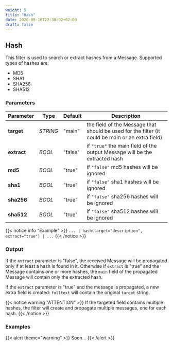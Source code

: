 ```yaml
---
weight: 5
title: "Hash"
date: 2020-09-16T22:38:02+02:00
draft: false
---
```


## Hash

This filter is used to search or extract hashes from a Message.
Supported types of hashes are:
 * MD5
 * SHA1
 * SHA256
 * SHA512

### Parameters

 | Parameter | Type | Default | Description 
 | --- | --- | --- | --- |
 | **target** | _STRING_ | "main" | the field of the Message that should be used for the filter (it could be main or an extra field) |
 | **extract** | _BOOL_ | "false" | if `"true"` the main field of the output Message will be the extracted hash |
 | **md5** | _BOOL_ | "true" | if `"false"` md5 hashes will be ignored |
 | **sha1** | _BOOL_ | "true" | if `"false"` sha1 hashes will be ignored |
 | **sha256** | _BOOL_ | "true" | if `"false"` sha256 hashes will be ignored |
 | **sha512** | _BOOL_ | "true" | if `"false"` sha512 hashes will be ignored |

 
{{< notice info "Example" >}} 
`... | hash(target="description", extract="true") | ...`
{{< /notice >}}

### Output

If the `extract` parameter is "false", the received Message will be propagated only if at least a hash is found in it. 
Otherwise if `extract` is "true" and the Message contains one or more hashes, the `main` field of the propagated Message will contain only the extracted hash.

If the `extract` parameter is "true" and the message is propagated, a new extra field is created: `fulltext` will contain the original `target` string.

{{< notice warning "ATTENTION" >}} 
If the targeted field contains multiple hashes, the filter will create and propagate multiple messages, one for each hash. 
{{< /notice >}}

### Examples

{{< alert theme="warning" >}}
Soon...
{{< /alert >}} 
